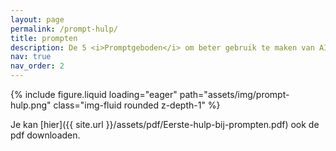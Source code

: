 ```yaml
---
layout: page
permalink: /prompt-hulp/
title: prompten
description: De 5 <i>Promptgeboden</i> om beter gebruik te maken van AI-tools.
nav: true
nav_order: 2
---
```


<div class="row mt-3">
    <div class="col-sm mt-3 mt-md-0">
        {% include figure.liquid loading="eager" path="assets/img/prompt-hulp.png" class="img-fluid rounded z-depth-1" %}
    </div>
</div>

Je kan [hier]({{ site.url }}/assets/pdf/Eerste-hulp-bij-prompten.pdf) ook de pdf downloaden.
